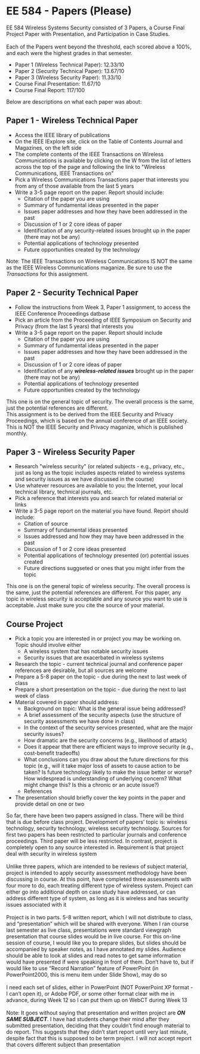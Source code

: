 # EE 584 - Papers (Please)

EE 584 Wireless Systems Security consisted of 3 Papers, a Course Final Project Paper with Presentation, and Participation in Case Studies. </br>
</br>
Each of the Papers went beyond the threshold, each scored above a 100%, and each were the highest grades in that semester.

* Paper 1 (Wireless Technical Paper): 12.33/10
* Paper 2 (Security Technical Paper): 13.67/10
* Paper 3 (Wireless Security Paper): 11.33/10
* Course Final Presentation: 11.67/10
* Course Final Report: 117/100

Below are descriptions on what each paper was about:

## Paper 1 - Wireless Technical Paper

* Access the IEEE library of publications
* On the IEEE IExplore site, click on the Table of Contents Journal and Magazines, on the left side
* The complete contents of the IEEE Transactions on Wireless Communications is available by clicking on the W from the list of letters across the top of the page and following the link to "Wireless Communications, IEEE Transactions on"
* Pick a Wireless Communications Transactions paper that interests you from any of those available from the last 5 years
* Write a 3-5 page report on the paper. Report should include:
  * Citation of the paper you are using
  * Summary of fundamental ideas presented in the paper
  * Issues paper addresses and how they have been addressed in the past
  * Discussion of 1 or 2 core ideas of paper
  * Identification of any security-related issues brought up in the paper (there may not be any)
  * Potential applications of technology presented
  * Future opportunities created by the technology

Note: The IEEE Transactions on Wireless Communications IS NOT the same as the IEEE Wireless Communications maganize. Be sure to use the *Transactions* for this assignment.

## Paper 2 - Security Technical Paper

* Follow the instructions from Week 3, Paper 1 assignment, to access the IEEE Conference Proceedings datbase
* Pick an article from the Proceeding of IEEE Symposium on Security and Privacy (from the last 5 years) that interests you
* Write a 3-5 page report on the paper. Report should include
  * Citation of the paper you are using
  * Summary of fundamental ideas presented in the paper
  * Issues paper addresses and how they have been addressed in the past
  * Discussion of 1 or 2 core ideas of paper
  * Identification of any ***wireless-related issues*** brought up in the paper (there may not be any)
  * Potential applications of technology presented
  * Future opportunities created by the technology

This one is on the general topic of security. The overall process is the same, just the potential references are different. </br>
This assignment is to be derived from the IEEE Security and Privacy Proceedings, which is based on the annual conference of an IEEE society. This is NOT the IEEE Security and Privacy maganize, which is published monthly.

## Paper 3 - Wireless Security Paper

* Research "wireless security" (or related subjects - e.g., privacy, etc., just as long as the topic includes aspects related to wireless systems and security issues as we have discussed in the course)
* Use whatever resources are available to you: the Internet, your local technical library, technical journals, etc.
* Pick a reference that interests you and search for related material or links
* Write a 3-5 page report on the material you have found. Report should include:
  * Citation of source
  * Summary of fundamental ideas presented
  * Issues addressed and how they may have been addressed in the past
  * Discussion of 1 or 2 core ideas presented
  * Potential applications of technology presented (or) potential issues created
  * Future directions suggseted or ones that you might infer from the topic

This one is on the general topic of wireless security. The overall process is the same, just the potential references are different. For this paper, any topic in wireless security is acceptable and any source you want to use is acceptable. Just make sure you cite the source of your material.

## Course Project

* Pick a topic you are interested in or project you may be working on. Topic should involve either
  * A wireless system that has notable security issues
  * Security issues that are exacerbated in wireless systems
* Research the topic - current technical journal and conference paper references are desirable, but all sources are welcome
* Prepare a 5-8 paper on the topic - due during the next to last week of class
* Prepare a short presentation on the topic - due during the next to last week of class
* Material covered in paper should address:
  * Background on topic: What is the general issue being addressed?
  * A brief assessment of the security aspects (use the structure of security assessments we have done in class)
  * In the context of the security services presented, what are the major security issues?
  * How dramatic are the security concerns (e.g., likelihood of attack)
  * Does it appear that there are efficient ways to improve security (e.g., cost-benefit tradeoffs)
  * What conclusions can you draw about the future directions for this topic (e.g., will it take major loss of assets to cause action to be taken? Is future technology likely to make the issue better or worse? How widespread is understanding of underlying concern? What might change this? Is this a chronic or an acute issue?)
  * References
* The presentation should briefly cover the key points in the paper and provide detail on one or two

So far, there have been two papers assigned in class. There will be third that is due before class project. Development of papers’ topic is: wireless technology, security technology, wireless security technology. Sources for first two papers has been restricted to particular journals and conference proceedings. Third paper will be less restricted. In contrast, project is completely open to any source interested in. Requirement is that project deal with security in wireless system </br>
</br>
Unlike three papers, which are intended to be reviews of subject material, project is intended to apply security assessment methodology have been discussing in course. At this point, have completed three assessments with four more to do, each treating different type of wireless system. Project can either go into additional depth on case study have addressed, or can address different type of system, as long as it is wireless and has security issues associated with it </br>
</br>
Project is in two parts. 5-8 written report, which I will not distribute to class, and “presentation” which will be shared with everyone. When I ran course last semester as live class, presentations were standard viewgraph presentation that course slides would be in live course. For this on-line session of course, I would like you to prepare slides, but slides should be accompanied by speaker notes, as I have annotated my slides. Audience should be able to look at slides and read notes to get same information would have presented if were speaking in front of them. Don’t have to, but if would like to use “Record Narration” feature of PowerPoint (in PowerPoint2000, this is menu item under Slide Show), may do so </br>
</br>
I need each set of slides, either in PowerPoint (NOT PowerPoint XP format - I can’t open it), or Adobe PDF, or some other format clear with me in advance, during Week 12 so I can put them up on WebCT during Week 13 </br>
</br>
Note: It goes without saying that presentation and written project are ***ON SAME SUBJECT***. I have had students change their mind after they submitted presentation, deciding that they couldn’t find enough material to do report. This suggests that they didn’t start report until very last minute, despite fact that this is supposed to be term project. I will not accept report that covers different subject than presentation
